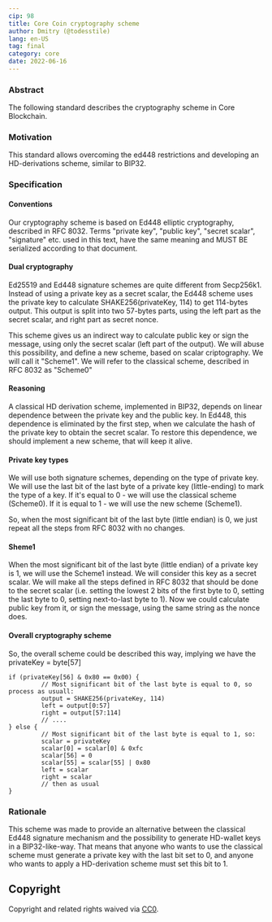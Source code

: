 ```yaml
---
cip: 98
title: Core Coin cryptography scheme
author: Dmitry (@todesstile)
lang: en-US
tag: final
category: core
date: 2022-06-16
---
```


### Abstract

The following standard describes the cryptography scheme in Core Blockchain.

### Motivation

This standard allows overcoming the ed448 restrictions and developing an HD-derivations scheme, similar to BIP32.

### Specification

#### Conventions

Our cryptography scheme is based on Ed448 elliptic cryptography, described in RFC 8032. Terms "private key", "public key", "secret scalar", "signature" etc. used in this text, have the same meaning and MUST BE serialized according to that document.

#### Dual cryptography

Ed25519 and Ed448 signature schemes are quite different from Secp256k1. Instead of using a private key as a secret scalar, the Ed448 scheme uses the private key to calculate SHAKE256(privateKey, 114) to get 114-bytes output. This output is split into two 57-bytes parts, using the left part as the secret scalar, and right part as secret nonce.

This scheme gives us an indirect way to calculate public key or sign the message, using only the secret scalar (left part of the output). We will abuse this possibility, and define a new scheme, based on scalar criptography. We will call it "Scheme1". We will refer to the classical scheme, described in RFC 8032 as "Scheme0"

#### Reasoning

A classical HD derivation scheme, implemented in BIP32, depends on linear dependence between the private key and the public key. In Ed448, this dependence is eliminated by the first step, when we calculate the hash of the private key to obtain the secret scalar. To restore this dependence, we should implement a new scheme, that will keep it alive.

#### Private key types

We will use both signature schemes, depending on the type of private key. We will use the last bit of the last byte of a private key (little-ending) to mark the type of a key. If it's equal to 0 - we will use the classical scheme (Scheme0). If it is equal to 1 - we will use the new scheme (Scheme1).

So, when the most significant bit of the last byte (little endian) is 0, we just repeat all the steps from RFC 8032 with no changes.

#### Sheme1

When the most significant bit of the last byte (little endian) of a private key is 1, we will use the Scheme1 instead. We will consider this key as a secret scalar. We will make all the steps defined in RFC 8032 that should be done to the secret scalar (i.e. setting the lowest 2 bits of the first byte to 0, setting the last byte to 0, setting next-to-last byte to 1). Now we could calculate public key from it, or sign the message, using the same string as the nonce does.

#### Overall cryptography scheme

So, the overall scheme could be described this way, implying we have the privateKey = byte[57] 

```
if (privateKey[56] & 0x80 == 0x00) {
         // Most significant bit of the last byte is equal to 0, so process as usuall:
         output = SHAKE256(privateKey, 114)
         left = output[0:57]
         right = output[57:114]
         // ....
} else {
         // Most significant bit of the last byte is equal to 1, so:
         scalar = privateKey
         scalar[0] = scalar[0] & 0xfc
         scalar[56] = 0
         scalar[55] = scalar[55] | 0x80
         left = scalar
         right = scalar
         // then as usual
}
```

### Rationale

This scheme was made to provide an alternative between the classical Ed448 signature mechanism and the possibility to generate HD-wallet keys in a BIP32-like-way. That means that anyone who wants to use the classical scheme must generate a private key with the last bit set to 0, and anyone who wants to apply a HD-derivation scheme must set this bit to 1.

## Copyright
Copyright and related rights waived via [CC0](https://creativecommons.org/publicdomain/zero/1.0/).
